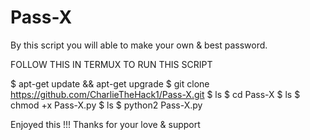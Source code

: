 # Pass-X

By this script you will able to make your own & best password. 

FOLLOW THIS IN TERMUX TO RUN THIS SCRIPT

$ apt-get update && apt-get upgrade
$ git clone https://github.com/CharlieTheHack1/Pass-X.git
$ ls
$ cd Pass-X
$ ls 
$ chmod +x Pass-X.py
$ ls
$ python2 Pass-X.py



Enjoyed this !!!
Thanks for your love & support
